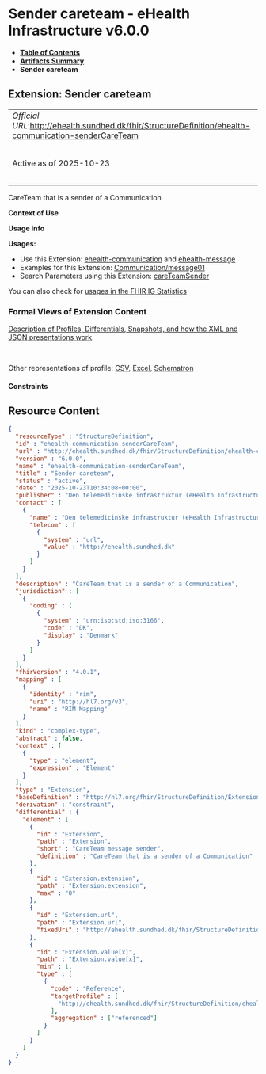 # Sender careteam - eHealth Infrastructure v6.0.0

* [**Table of Contents**](toc.md)
* [**Artifacts Summary**](artifacts.md)
* **Sender careteam**

## Extension: Sender careteam 

| | |
| :--- | :--- |
| *Official URL*:http://ehealth.sundhed.dk/fhir/StructureDefinition/ehealth-communication-senderCareTeam | *Version*:6.0.0 |
| Active as of 2025-10-23 | *Computable Name*:ehealth-communication-senderCareTeam |

CareTeam that is a sender of a Communication

**Context of Use**

**Usage info**

**Usages:**

* Use this Extension: [ehealth-communication](StructureDefinition-ehealth-communication.md) and [ehealth-message](StructureDefinition-ehealth-message.md)
* Examples for this Extension: [Communication/message01](Communication-message01.md)
* Search Parameters using this Extension: [careTeamSender](SearchParameter-ehealth-communication-search-careTeamSender.md)

You can also check for [usages in the FHIR IG Statistics](https://packages2.fhir.org/xig/dk.ehealth.sundhed.fhir.ig.core|current/StructureDefinition/ehealth-communication-senderCareTeam)

### Formal Views of Extension Content

 [Description of Profiles, Differentials, Snapshots, and how the XML and JSON presentations work](http://build.fhir.org/ig/FHIR/ig-guidance/readingIgs.html#structure-definitions). 

 

Other representations of profile: [CSV](StructureDefinition-ehealth-communication-senderCareTeam.csv), [Excel](StructureDefinition-ehealth-communication-senderCareTeam.xlsx), [Schematron](StructureDefinition-ehealth-communication-senderCareTeam.sch) 

#### Constraints



## Resource Content

```json
{
  "resourceType" : "StructureDefinition",
  "id" : "ehealth-communication-senderCareTeam",
  "url" : "http://ehealth.sundhed.dk/fhir/StructureDefinition/ehealth-communication-senderCareTeam",
  "version" : "6.0.0",
  "name" : "ehealth-communication-senderCareTeam",
  "title" : "Sender careteam",
  "status" : "active",
  "date" : "2025-10-23T10:34:08+00:00",
  "publisher" : "Den telemedicinske infrastruktur (eHealth Infrastructure)",
  "contact" : [
    {
      "name" : "Den telemedicinske infrastruktur (eHealth Infrastructure)",
      "telecom" : [
        {
          "system" : "url",
          "value" : "http://ehealth.sundhed.dk"
        }
      ]
    }
  ],
  "description" : "CareTeam that is a sender of a Communication",
  "jurisdiction" : [
    {
      "coding" : [
        {
          "system" : "urn:iso:std:iso:3166",
          "code" : "DK",
          "display" : "Denmark"
        }
      ]
    }
  ],
  "fhirVersion" : "4.0.1",
  "mapping" : [
    {
      "identity" : "rim",
      "uri" : "http://hl7.org/v3",
      "name" : "RIM Mapping"
    }
  ],
  "kind" : "complex-type",
  "abstract" : false,
  "context" : [
    {
      "type" : "element",
      "expression" : "Element"
    }
  ],
  "type" : "Extension",
  "baseDefinition" : "http://hl7.org/fhir/StructureDefinition/Extension",
  "derivation" : "constraint",
  "differential" : {
    "element" : [
      {
        "id" : "Extension",
        "path" : "Extension",
        "short" : "CareTeam message sender",
        "definition" : "CareTeam that is a sender of a Communication"
      },
      {
        "id" : "Extension.extension",
        "path" : "Extension.extension",
        "max" : "0"
      },
      {
        "id" : "Extension.url",
        "path" : "Extension.url",
        "fixedUri" : "http://ehealth.sundhed.dk/fhir/StructureDefinition/ehealth-communication-senderCareTeam"
      },
      {
        "id" : "Extension.value[x]",
        "path" : "Extension.value[x]",
        "min" : 1,
        "type" : [
          {
            "code" : "Reference",
            "targetProfile" : [
              "http://ehealth.sundhed.dk/fhir/StructureDefinition/ehealth-careteam"
            ],
            "aggregation" : ["referenced"]
          }
        ]
      }
    ]
  }
}

```
